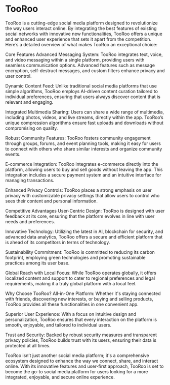 # TooRoo

TooRoo is a cutting-edge social media platform designed to revolutionize the way users interact online. By integrating the best features of existing social networks with innovative new functionalities, TooRoo offers a unique and enhanced user experience that sets it apart from the competition. Here’s a detailed overview of what makes TooRoo an exceptional choice:

Core Features
Advanced Messaging System: TooRoo integrates text, voice, and video messaging within a single platform, providing users with seamless communication options. Advanced features such as message encryption, self-destruct messages, and custom filters enhance privacy and user control.

Dynamic Content Feed: Unlike traditional social media platforms that use simple algorithms, TooRoo employs AI-driven content curation tailored to individual preferences, ensuring that users always discover content that is relevant and engaging.

Integrated Multimedia Sharing: Users can share a wide range of multimedia, including photos, videos, and live streams, directly within the app. TooRoo’s unique compression algorithms ensure fast uploads and downloads without compromising on quality.

Robust Community Features: TooRoo fosters community engagement through groups, forums, and event planning tools, making it easy for users to connect with others who share similar interests and organize community events.

E-commerce Integration: TooRoo integrates e-commerce directly into the platform, allowing users to buy and sell goods without leaving the app. This integration includes a secure payment system and an intuitive interface for managing transactions.

Enhanced Privacy Controls: TooRoo places a strong emphasis on user privacy with customizable privacy settings that allow users to control who sees their content and personal information.

Competitive Advantages
User-Centric Design: TooRoo is designed with user feedback at its core, ensuring that the platform evolves in line with user needs and preferences.

Innovative Technology: Utilizing the latest in AI, blockchain for security, and advanced data analytics, TooRoo offers a secure and efficient platform that is ahead of its competitors in terms of technology.

Sustainability Commitment: TooRoo is committed to reducing its carbon footprint, employing green technologies and promoting sustainable practices among its user base.

Global Reach with Local Focus: While TooRoo operates globally, it offers localized content and support to cater to regional preferences and legal requirements, making it a truly global platform with a local feel.

Why Choose TooRoo?
All-in-One Platform: Whether it's staying connected with friends, discovering new interests, or buying and selling products, TooRoo provides all these functionalities in one convenient app.

Superior User Experience: With a focus on intuitive design and personalization, TooRoo ensures that every interaction on the platform is smooth, enjoyable, and tailored to individual users.

Trust and Security: Backed by robust security measures and transparent privacy policies, TooRoo builds trust with its users, ensuring their data is protected at all times.

TooRoo isn’t just another social media platform; it's a comprehensive ecosystem designed to enhance the way we connect, share, and interact online. With its innovative features and user-first approach, TooRoo is set to become the go-to social media platform for users looking for a more integrated, enjoyable, and secure online experience.





